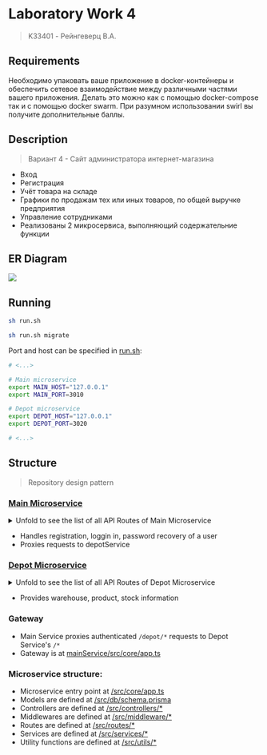 # Laboratory Work 4
> K33401 - Рейнгеверц В.А.

## Requirements

Необходимо упаковать ваше приложение в docker-контейнеры и обеспечить сетевое взаимодействие между различными частями вашего приложения. Делать это можно как с помощью docker-compose так и с помощью docker swarm. При разумном использовании swirl вы получите дополнительные баллы.

## Description
> Вариант 4 - Сайт администратора интернет-магазина

- Вход
- Регистрация
- Учёт товара на складе
- Графики по продажам тех или иных товаров, по общей выручке предприятия
- Управление сотрудниками
- Реализованы 2 микросервиса, выполняющий содержательние функции


## ER Diagram

![](https://i.imgur.com/iFGWh4B.png)



## Running


```bash
sh run.sh
```

```bash
sh run.sh migrate
```


Port and host can be specified in [run.sh](run.sh):
```bash
# <...>

# Main microservice
export MAIN_HOST="127.0.0.1"
export MAIN_PORT=3010

# Depot microservice
export DEPOT_HOST="127.0.0.1"
export DEPOT_PORT=3020

# <...>
```



## Structure
> Repository design pattern


### [Main Microservice](./mainService)

<details>
    <summary>Unfold to see the list of all API Routes of Main Microservice</summary>

    GET /users
    POST /users

    GET /users/:id
    PATCH /users/:id
    DELETE /users/:id

    POST /users/register

    POST /users/login

    POST /users/refreshToken

    POST /users/me

    POST /users/resetPassword

    GET /users/resetPassword/:id
</details>

  
- Handles registration, loggin in, password recovery of a user
- Proxies requests to depotService

### [Depot Microservice](./depotService)

<details>
    <summary>Unfold to see the list of all API Routes of Depot Microservice</summary>

    GET /products
    POST /products

    GET /products/:id
    PATCH /products/:id
    DELETE /products/:id

    GET /stocks
    POST /stocks

    GET /stocks/:id
    PATCH /stocks/:id
    DELETE /stocks/:id

    GET /warehouses
    POST /warehouses

    GET /warehouses/:id
    PATCH /warehouses/:id
    DELETE /warehouses/:id

    GET /receipts
    POST /receipts

    GET /receipts/:id
    PATCH /receipts/:id
    DELETE /receipts/:id

    GET /receiptEntries
    POST /receiptEntries

    GET /receiptEntries/:id
    PATCH /receiptEntries/:id
    DELETE /receiptEntries/:id

    GET /sales

    GET /sales/category/

    GET /sales/category/:category

    GET /sales/products/:productId
</details>

- Provides warehouse, product, stock information


### Gateway
- Main Service proxies authenticated `/depot/*` requests to Depot Service's `/*`
- Gateway is at [mainService/src/core/app.ts](./mainService/src/core/app.ts#L37)


### Microservice structure:
- Microservice entry point at [<ServiceName>/src/core/app.ts](./mainService/src/core/app.ts)
- Models are defined at [<ServiceName>/src/db/schema.prisma](./mainService/src/db/schema.prisma)
- Controllers are defined at [<ServiceName>/src/controllers/*](./mainService/src/controllers/users/User.ts)
- Middlewares are defined at [<ServiceName>/src/middleware/*](./mainService/src/middleware/isAuthenticated.ts)
- Routes are defined at [<ServiceName>/src/routes/*](./mainService/src/routes/users/User.ts)
- Services are defined at [<ServiceName>/src/services/*](./mainService/src/services/users/User.ts)
- Utility functions are defined at [<ServiceName>/src/utils/*](./mainService/src/utils/jwt.ts)
